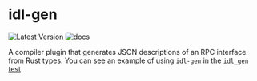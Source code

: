 # idl-gen

[![Latest Version](https://img.shields.io/crates/v/idl-gen.svg)](https://crates.io/crates/idl-gen)
[![docs](https://docs.rs/idl-gen/badge.svg)](https://docs.rs/idl-gen)

A compiler plugin that generates JSON descriptions of an RPC interface from Rust types.
You can see an example of using `idl-gen` in the [`idl_gen` test](https://github.com/oasislabs/mantle/tree/master/tests/idl_gen).
